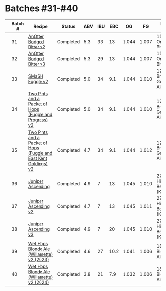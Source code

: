 # Batches #31-#40

|   | Batch # | Recipe | Status | ABV | IBU | EBC | OG | FG | BJCP Style | Type |
|---|---------|--------|--------|-----|-----|-----|----|----|------------|------|
| ![31](../recipes/A2_AnOtter_Bodged_Bitter/A2_AnOtter_Bodged_Bitter.jpeg) | 31 | [AnOtter Bodged Bitter v2]()| Completed | 5.3 | 33 | 13 | 1.044 | 1.007 | 11A Ordinary Bitter | All Grain |
| ![32](../recipes/A2_AnOtter_Bodged_Bitter/A2_AnOtter_Bodged_Bitter.jpeg) | 32 | [AnOtter Bodged Bitter v3]()| Completed | 5.3 | 29 | 13 | 1.044 | 1.007 | 11A Ordinary Bitter | All Grain |
| ![33](../recipes/04_SMaSH_Fuggle/04_SMaSH_Fuggle.jpeg) | 33 | [SMaSH Fuggle v2]()| Completed | 5.0 | 34 | 9.1 | 1.044 | 1.010 | 12A British Golden Ale | All Grain |
| ![34](../recipes/73_Two_Pints_and_a_Packet_of_Hops_Fuggle_and_Progress/73_Two_Pints_and_a_Packet_of_Hops_Fuggle_and_Progress.jpeg) | 34 | [Two Pints and a Packet of Hops (Fuggle and Progress) v2]()| Completed | 5.0 | 34 | 9.1 | 1.044 | 1.010 | 12A British Golden Ale | All Grain |
| ![35](../recipes/68_Two_Pints_and_a_Packet_of_Hops_Fuggle_and_East_Kent_Goldings/68_Two_Pints_and_a_Packet_of_Hops_Fuggle_and_East_Kent_Goldings.jpeg) | 35 | [Two Pints and a Packet of Hops (Fuggle and East Kent Goldings) v2]()| Completed | 4.7 | 34 | 9.1 | 1.044 | 1.012 | 12A British Golden Ale | All Grain |
| ![36](../recipes/65_Juniper_Ascending/65_Juniper_Ascending.jpeg) | 36 | [Juniper Ascending]() | Completed |  4.9 | 7 | 13 | 1.045 | 1.010 | 27 Historical Beer (Kornøl) | All Grain |
| ![37](../recipes/65_Juniper_Ascending/65_Juniper_Ascending.jpeg) | 37 | [Juniper Ascending v2]() | Completed | 4.7 | 7 | 13 | 1.045 | 1.011 | 27 Historical Beer (Kornøl) | All Grain |
| ![38](../recipes/65_Juniper_Ascending/65_Juniper_Ascending.jpeg) | 38 | [Juniper Ascending v3]() | Completed | 4.9 | 7 | 20 | 1.045 | 1.010 | 27 Historical Beer (Kornøl) | All Grain |
| ![39](../recipes/74_Wet_Hops_Blonde_Ale/74_Wet_Hops_Blonde_Ale_Willamette.jpeg) | 39 | [Wet Hops Blonde Ale (Willamette) v2 (2023)](batch_39/README.md) | Completed | 4.6 | 27 | 10.2 | 1.041 | 1.006 | 18A Blonde Ale | All Grain |
| ![40](../recipes/74_Wet_Hops_Blonde_Ale/74_Wet_Hops_Blonde_Ale_Willamette.jpeg) | 40 | [Wet Hops Blonde Ale (Willamette) v2 (2024)](batch_40/README.md) | Completed | 3.8 | 21 | 7.9 | 1.032 | 1.006 | 18A Blonde Ale | All Grain |
